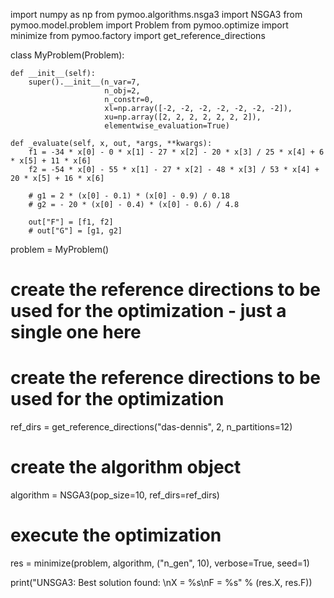 import numpy as np
from pymoo.algorithms.nsga3 import NSGA3
from pymoo.model.problem import Problem
from pymoo.optimize import minimize
from pymoo.factory import get_reference_directions


class MyProblem(Problem):

    def __init__(self):
        super().__init__(n_var=7,
                         n_obj=2,
                         n_constr=0,
                         xl=np.array([-2, -2, -2, -2, -2, -2, -2]),
                         xu=np.array([2, 2, 2, 2, 2, 2, 2]),
                         elementwise_evaluation=True)

    def _evaluate(self, x, out, *args, **kwargs):
        f1 = -34 * x[0] - 0 * x[1] - 27 * x[2] - 20 * x[3] / 25 * x[4] + 6 * x[5] + 11 * x[6]
        f2 = -54 * x[0] - 55 * x[1] - 27 * x[2] - 48 * x[3] / 53 * x[4] + 20 * x[5] + 16 * x[6]

        # g1 = 2 * (x[0] - 0.1) * (x[0] - 0.9) / 0.18
        # g2 = - 20 * (x[0] - 0.4) * (x[0] - 0.6) / 4.8

        out["F"] = [f1, f2]
        # out["G"] = [g1, g2]


problem = MyProblem()

# create the reference directions to be used for the optimization - just a single one here

# create the reference directions to be used for the optimization
ref_dirs = get_reference_directions("das-dennis", 2, n_partitions=12)

# create the algorithm object
algorithm = NSGA3(pop_size=10,
                  ref_dirs=ref_dirs)

# execute the optimization
res = minimize(problem,
               algorithm,
               ("n_gen", 10),
               verbose=True,
               seed=1)

print("UNSGA3: Best solution found: \nX = %s\nF = %s" % (res.X, res.F))
